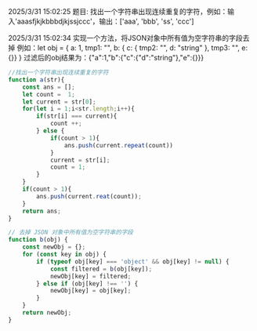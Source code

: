  2025/3/31 15:02:25
题目: 找出一个字符串出现连续重复的字符，例如：输入'aaasfjkjkbbbdjkjssjccc'，输出：['aaa', 'bbb', 'ss', 'ccc']

2025/3/31 15:02:34
实现一个方法，将JSON对象中所有值为空字符串的字段去掉
例如：let obj = { a: 1, tmp1: "", b: { c: { tmp2: "", d: "string" }, tmp3: "", e: {}} }
过滤后的obj结果为：{"a":1,"b":{"c":{"d":"string"},"e":{}}}

```javascript
//找出一个字符串出现连续重复的字符
function a(str){
    const ans = [];
    let count =  1;
    let current = str[0];
    for(let i = 1;i<str.length;i++){
        if(str[i] === current){
            count ++;
        } else {
            if(count > 1){
                ans.push(current.repeat(count))
            }
            current = str[i];
            count = 1;
        }
    }
    if(count > 1){
        ans.push(current.reat(count));
    }
    return ans;
}
```

```javascript
// 去掉 JSON 对象中所有值为空字符串的字段
function b(obj) {
    const newObj = {};
    for (const key in obj) {
        if (typeof obj[key] === 'object' && obj[key] != null) {
            const filtered = b(obj[key]);
            newObj[key] = filtered;
        } else if (obj[key] !== '') {
            newObj[key] = obj[key];
        }
    }
    return newObj;
}
```

